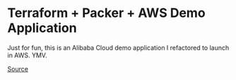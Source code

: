 # Terraform + Packer + AWS Demo Application

Just for fun, this is an Alibaba Cloud demo application I refactored to launch in AWS. YMV.

[Source](https://www.alibabacloud.com/blog/how-to-deploy-apps-easily-on-an-ecs-instance_595105)


